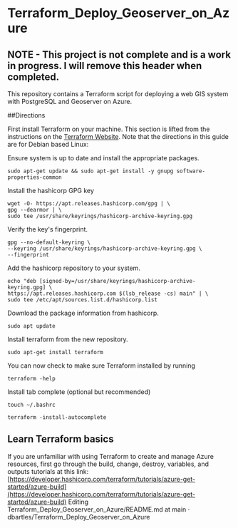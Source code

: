 # Terraform_Deploy_Geoserver_on_Azure
## NOTE - This project is not complete and is a work in progress. I will remove this header when completed. 
This repository contains a Terraform script for deploying a web GIS system with PostgreSQL and Geoserver on Azure.

##Directions

First install Terraform on your machine. This section is lifted from the instructions on the [Terraform Website](https://developer.hashicorp.com/terraform/tutorials/azure-get-started/install-cli). Note that the directions in this guide are for Debian based Linux:

Ensure system is up to date and install the appropriate packages.
```
sudo apt-get update && sudo apt-get install -y gnupg software-properties-common
```
Install the hashicorp GPG key
```
wget -O- https://apt.releases.hashicorp.com/gpg | \
gpg --dearmor | \
sudo tee /usr/share/keyrings/hashicorp-archive-keyring.gpg
```
Verify the key's fingerprint.
```
gpg --no-default-keyring \
--keyring /usr/share/keyrings/hashicorp-archive-keyring.gpg \
--fingerprint
```
Add the hashicorp repository to your system.
```
echo "deb [signed-by=/usr/share/keyrings/hashicorp-archive-keyring.gpg] \
https://apt.releases.hashicorp.com $(lsb_release -cs) main" | \
sudo tee /etc/apt/sources.list.d/hashicorp.list
```
Download the package information from hashicorp.
```
sudo apt update
```
Install terraform from the new repository.
```
sudo apt-get install terraform
```
You can now check to make sure Terraform installed by running
```
terraform -help
```
Install tab complete (optional but recommended)
```
touch ~/.bashrc

terraform -install-autocomplete
```

## Learn Terraform basics

If you are unfamiliar with using Terraform to create and manage Azure resources, first go through the build, change, destroy, variables, and outputs tutorials at this link: [https://developer.hashicorp.com/terraform/tutorials/azure-get-started/azure-build](https://developer.hashicorp.com/terraform/tutorials/azure-get-started/azure-build)
Editing Terraform_Deploy_Geoserver_on_Azure/README.md at main · dbartles/Terraform_Deploy_Geoserver_on_Azure

